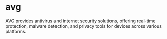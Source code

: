 # avg
AVG provides antivirus and internet security solutions, offering real-time protection, malware detection, and privacy tools for devices across various platforms.
